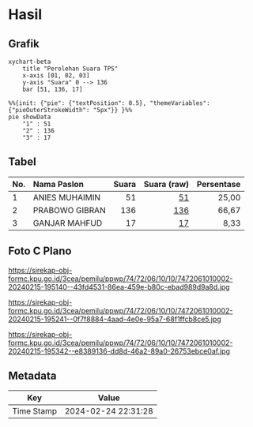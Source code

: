 # Hasil

## Grafik

```mermaid
xychart-beta
    title "Perolehan Suara TPS"
    x-axis [01, 02, 03]
    y-axis "Suara" 0 --> 136
    bar [51, 136, 17]
```

```mermaid
%%{init: {"pie": {"textPosition": 0.5}, "themeVariables": {"pieOuterStrokeWidth": "5px"}} }%%
pie showData
    "1" : 51
    "2" : 136
    "3" : 17
```

## Tabel

| No. | Nama Paslon    | Suara | Suara (raw) | Persentase |
|:--- |:-------------- | -----:| -----------:| ----------:|
| 1   | ANIES MUHAIMIN | 51    | [51][p-1]   | 25,00      |
| 2   | PRABOWO GIBRAN | 136   | [136][p-2]  | 66,67      |
| 3   | GANJAR MAHFUD  | 17    | [17][p-3]   | 8,33       |


[p-1]: https://github.com/gigit-pemilu/pemilu-2024-74-sulawesi-tenggara/blob/main/pilpres/hitung-suara/sub/74-sulawesi-tenggara/sub/72-kota-bau-bau/sub/06-murhum/sub/1010-baadia/sub/002-tps/sub/paslon-1.txt
[p-2]: https://github.com/gigit-pemilu/pemilu-2024-74-sulawesi-tenggara/blob/main/pilpres/hitung-suara/sub/74-sulawesi-tenggara/sub/72-kota-bau-bau/sub/06-murhum/sub/1010-baadia/sub/002-tps/sub/paslon-2.txt
[p-3]: https://github.com/gigit-pemilu/pemilu-2024-74-sulawesi-tenggara/blob/main/pilpres/hitung-suara/sub/74-sulawesi-tenggara/sub/72-kota-bau-bau/sub/06-murhum/sub/1010-baadia/sub/002-tps/sub/paslon-3.txt

## Foto C Plano

https://sirekap-obj-formc.kpu.go.id/3cea/pemilu/ppwp/74/72/06/10/10/7472061010002-20240215-195140--43fd4531-86ea-459e-b80c-ebad989d9a8d.jpg

https://sirekap-obj-formc.kpu.go.id/3cea/pemilu/ppwp/74/72/06/10/10/7472061010002-20240215-195241--0f7f8884-4aad-4e0e-95a7-68f1ffcb8ce5.jpg

https://sirekap-obj-formc.kpu.go.id/3cea/pemilu/ppwp/74/72/06/10/10/7472061010002-20240215-195342--e8389136-dd8d-46a2-89a0-26753ebce0af.jpg


## Metadata

| Key        | Value               |
| ---------- | ------------------- |
| Time Stamp | 2024-02-24 22:31:28 |



